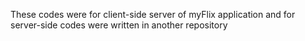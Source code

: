 These codes were for client-side server of myFlix application and for server-side codes were written in another repository